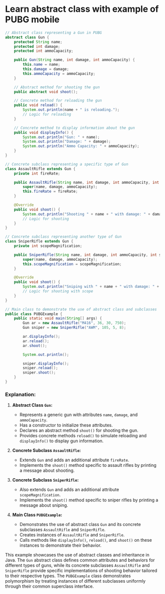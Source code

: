 # Learn abstract class with example of PUBG mobile

```java
// Abstract class representing a Gun in PUBG
abstract class Gun {
    protected String name;
    protected int damage;
    protected int ammoCapacity;

    public Gun(String name, int damage, int ammoCapacity) {
        this.name = name;
        this.damage = damage;
        this.ammoCapacity = ammoCapacity;
    }

    // Abstract method for shooting the gun
    public abstract void shoot();

    // Concrete method for reloading the gun
    public void reload() {
        System.out.println(name + " is reloading.");
        // Logic for reloading
    }

    // Concrete method to display information about the gun
    public void displayInfo() {
        System.out.println("Gun: " + name);
        System.out.println("Damage: " + damage);
        System.out.println("Ammo Capacity: " + ammoCapacity);
    }
}

// Concrete subclass representing a specific type of Gun
class AssaultRifle extends Gun {
    private int fireRate;

    public AssaultRifle(String name, int damage, int ammoCapacity, int fireRate) {
        super(name, damage, ammoCapacity);
        this.fireRate = fireRate;
    }

    @Override
    public void shoot() {
        System.out.println("Shooting " + name + " with damage: " + damage);
        // Logic for shooting
    }
}

// Concrete subclass representing another type of Gun
class SniperRifle extends Gun {
    private int scopeMagnification;

    public SniperRifle(String name, int damage, int ammoCapacity, int scopeMagnification) {
        super(name, damage, ammoCapacity);
        this.scopeMagnification = scopeMagnification;
    }

    @Override
    public void shoot() {
        System.out.println("Sniping with " + name + " with damage: " + damage);
        // Logic for shooting with scope
    }
}

// Main class to demonstrate the use of abstract class and subclasses
public class PUBGExample {
    public static void main(String[] args) {
        Gun ar = new AssaultRifle("M416", 36, 30, 750);
        Gun sniper = new SniperRifle("AWM", 105, 5, 8);

        ar.displayInfo();
        ar.reload();
        ar.shoot();

        System.out.println();

        sniper.displayInfo();
        sniper.reload();
        sniper.shoot();
    }
}
```

### Explanation:

1. **Abstract Class `Gun`:**

   - Represents a generic gun with attributes `name`, `damage`, and `ammoCapacity`.
   - Has a constructor to initialize these attributes.
   - Declares an abstract method `shoot()` for shooting the gun.
   - Provides concrete methods `reload()` to simulate reloading and `displayInfo()` to display gun information.

2. **Concrete Subclass `AssaultRifle`:**

   - Extends `Gun` and adds an additional attribute `fireRate`.
   - Implements the `shoot()` method specific to assault rifles by printing a message about shooting.

3. **Concrete Subclass `SniperRifle`:**

   - Also extends `Gun` and adds an additional attribute `scopeMagnification`.
   - Implements the `shoot()` method specific to sniper rifles by printing a message about sniping.

4. **Main Class `PUBGExample`:**
   - Demonstrates the use of abstract class `Gun` and its concrete subclasses `AssaultRifle` and `SniperRifle`.
   - Creates instances of `AssaultRifle` and `SniperRifle`.
   - Calls methods like `displayInfo()`, `reload()`, and `shoot()` on these instances to demonstrate their behavior.

This example showcases the use of abstract classes and inheritance in Java. The `Gun` abstract class defines common attributes and behaviors for different types of guns, while its concrete subclasses `AssaultRifle` and `SniperRifle` provide specific implementations of shooting behavior tailored to their respective types. The `PUBGExample` class demonstrates polymorphism by treating instances of different subclasses uniformly through their common superclass interface.
